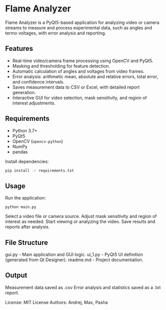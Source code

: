 # Flame Analyzer

Flame Analyzer is a PyQt5-based application for analyzing video or camera streams to measure and process experimental data, such as angles and termo voltages, with error analysis and reporting.

## Features

- Real-time video/camera frame processing using OpenCV and PyQt5.
- Masking and thresholding for feature detection.
- Automatic calculation of angles and voltages from video frames.
- Error analysis: arithmetic mean, absolute and relative errors, total error, and confidence intervals.
- Saves measurement data to CSV or Excel, with detailed report generation.
- Interactive GUI for video selection, mask sensitivity, and region of interest adjustments.

## Requirements

- Python 3.7+
- PyQt5
- OpenCV (`opencv-python`)
- NumPy
- pandas

Install dependencies:

```sh
pip install -r requirements.txt
```

## Usage
Run the application:
```
python main.py
```

Select a video file or camera source.
Adjust mask sensitivity and region of interest as needed.
Start viewing or analyzing the video.
Save results and reports after analysis.

## File Structure
gui.py - Main application and GUI logic.
ui_1.py - PyQt5 UI definition (generated from Qt Designer).
readme.md - Project documentation.

## Output
Measurement data saved as .csv 
Error analysis and statistics saved as a .txt report.

License: MIT License
Authors: Andrej, Max, Pasha 
